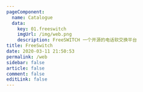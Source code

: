 ```yaml
---
pageComponent: 
  name: Catalogue
  data: 
    key: 01.freeswitch
    imgUrl: /img/web.png
    description: FreeSWITCH 一个开源的电话软交换平台
title: FreeSwitch
date: 2020-03-11 21:50:53
permalink: /web
sidebar: false
article: false
comment: false
editLink: false
---
```


